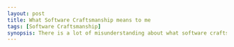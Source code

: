 ```yaml
---
layout: post
title: What Software Craftsmanship means to me
tags: [Software Craftsmanship]
synopsis: There is a lot of misunderstanding about what software craftsmanship actually is. Is it TDD? Pair programming? Continuous integration? Agile methodology? Or something else. I'd like to explain why I think it's fundamentally none of these and what it means to me.
---
```

